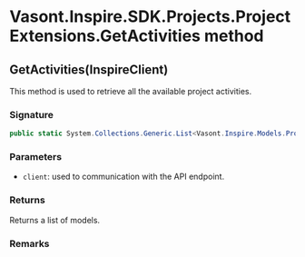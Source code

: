# Vasont.Inspire.SDK.Projects.ProjectExtensions.GetActivities method
## GetActivities(InspireClient)
This method is used to retrieve all the available project activities.

### Signature
```csharp
public static System.Collections.Generic.List<Vasont.Inspire.Models.Projects.ProjectActivityModel> GetActivities(InspireClient client)
```
### Parameters
- `client`: used to communication with the API endpoint.

### Returns
Returns a list of  models.
### Remarks

